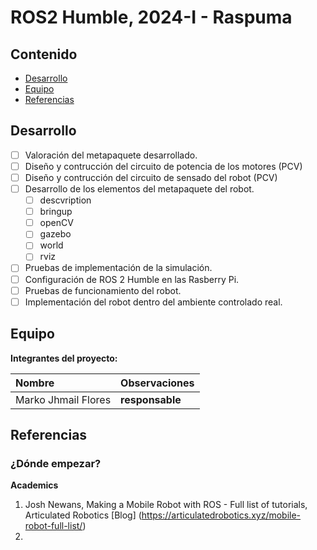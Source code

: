 # ROS2 Humble, 2024-I - Raspuma

## Contenido

- [Desarrollo](#desarrollo)
- [Equipo](#equipo)
- [Referencias](#referencias)

## Desarrollo

- [ ] Valoración del metapaquete desarrollado.
- [ ] Diseño y contrucción del circuito de potencia de los motores (PCV)
- [ ] Diseño y contrucción del circuito de sensado del robot (PCV)
- [ ] Desarrollo de los elementos del metapaquete del robot.
    - [ ]   descvription
    - [ ]   bringup
    - [ ]   openCV
    - [ ]   gazebo
    - [ ]   world
    - [ ]   rviz
- [ ] Pruebas de implementación de la simulación.
- [ ] Configuración de ROS 2 Humble en las Rasberry Pi.
- [ ] Pruebas de funcionamiento del robot.
- [ ] Implementación del robot dentro del ambiente controlado real.
	
## Equipo

**Integrantes del proyecto:**

| Nombre | Observaciones |
| :----------| :----------- |
| Marko Jhmail Flores | **responsable** | 

## Referencias

### ¿Dónde empezar?

**Academics**

1. Josh Newans, Making a Mobile Robot with ROS - Full list of tutorials, Articulated Robotics [Blog] (https://articulatedrobotics.xyz/mobile-robot-full-list/)
2. 

